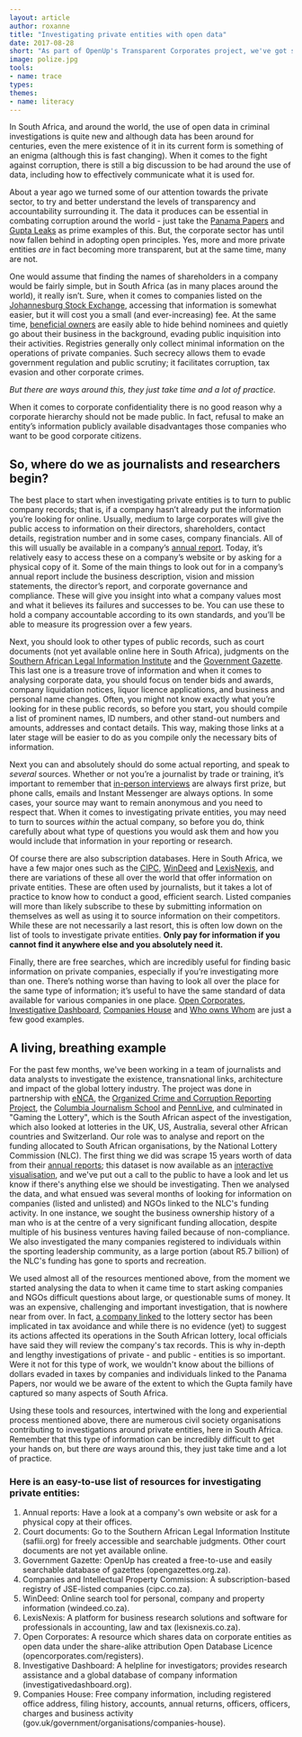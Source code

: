 ```yaml
---
layout: article
author: roxanne
title: "Investigating private entities with open data"
date: 2017-08-28
short: "As part of OpenUp's Transparent Corporates project, we've got some tips on how to investigate private entities using open data."
image: polize.jpg
tools:
- name: trace
types:
themes:
- name: literacy
---
```


In South Africa, and around the world, the use of open data in criminal investigations is quite new and although data has been around for centuries, even the mere existence of it in its current form is something of an enigma (although this is fast changing). When it comes to the fight against corruption, there is still a big discussion to be had around the use of data, including how to effectively communicate what it is used for. 

About a year ago we turned some of our attention towards the private sector, to try and better understand the levels of transparency and accountability surrounding it. The data it produces can be essential in combating corruption around the world - just take the [Panama Papers](https://panamapapers.icij.org/) and [Gupta Leaks](http://www.gupta-leaks.com/) as prime examples of this. But, the corporate sector has until now fallen behind in adopting open principles. Yes, more and more private entities *are* in fact becoming more transparent, but at the same time, many are not. 

One would assume that finding the names of shareholders in a company would be fairly simple, but in South Africa (as in many places around the world), it really isn’t. Sure, when it comes to companies listed on the [Johannesburg Stock Exchange](https://www.jse.co.za/current-companies/companies-and-financial-instruments), accessing that information is somewhat easier, but it will cost you a small (and ever-increasing) fee. At the same time, [beneficial owners](https://register.openownership.org/) are easily able to hide behind nominees and quietly go about their business in the background, evading public inquisition into their activities. Registries generally only collect minimal information on the operations of private companies. Such secrecy allows them to evade government regulation and public scrutiny; it facilitates corruption, tax evasion and other corporate crimes. 

*But there are ways around this, they just take time and a lot of practice.*

When it comes to corporate confidentiality there is no good reason why a corporate hierarchy should not be made public. In fact, refusal to make an entity’s information publicly available disadvantages those companies who want to be good corporate citizens. 


## So, where do we as journalists and researchers begin?

The best place to start when investigating private entities is to turn to public company records; that is, if a company hasn’t already put the information you’re looking for online. Usually, medium to large corporates will give the public access to information on their directors, shareholders, contact details, registration number and in some cases, company financials. All of this will usually be available in a company’s [annual report](https://www.cnbc.com/2014/01/27/how-to-read-a-10-k-like-warren-buffet.html). Today, it’s relatively easy to access these on a company’s website or by asking for a physical copy of it. Some of the main things to look out for in a company’s annual report include the business description, vision and mission statements, the director’s report, and corporate governance and compliance. These will give you insight into what a company values most and what it believes its failures and successes to be. You can use these to hold a company accountable according to its own standards, and you’ll be able to measure its progression over a few years. 

Next, you should look to other types of public records, such as court documents (not yet available online here in South Africa), judgments on the [Southern African Legal Information Institute](http://www.saflii.org/) and the [Government Gazette](https://opengazettes.org.za/).  This last one is a treasure trove of information and when it comes to analysing corporate data, you should focus on tender bids and awards, company liquidation notices, liquor licence applications, and business and personal name changes. Often, you might not know exactly what you’re looking for in these public records, so before you start, you should compile a list of prominent names, ID numbers, and other stand-out numbers and amounts, addresses and contact details. This way, making those links at a later stage will be easier to do as you compile only the necessary bits of information. 

Next you can and absolutely should do some actual reporting, and speak to *several* sources. Whether or not you’re a journalist by trade or training, it’s important to remember that [in-person interviews](http://archives.cjr.org/realtalk/the_art_of_the_interview.php) are always first prize, but phone calls, emails and Instant Messenger are always options. In some cases, your source may want to remain anonymous and you need to respect that. When it comes to investigating private entities, you may need to turn to sources *within* the actual company, so before you do, think carefully about what type of questions you would ask them and how you would include that information in your reporting or research. 

Of course there are also subscription databases. Here in South Africa, we have a few major ones such as the [CIPC](http://www.cipc.co.za/), [WinDeed](http://www.windeed.co.za/) and [LexisNexis](http://www.lexisnexis.co.za/), and there are variations of these all over the world that offer information on private entities. These are often used by journalists, but it takes a lot of practice to know how to conduct a good, efficient search. Listed companies will more than likely subscribe to these by submitting information on themselves as well as using it to source information on their competitors. While these are not necessarily a last resort, this is often low down on the list of tools to investigate private entities. **Only pay for information if you cannot find it anywhere else and you absolutely need it.**

Finally, there are free searches, which are incredibly useful for finding basic information on private companies, especially if you’re investigating more than one. There’s nothing worse than having to look all over the place for the same type of information; it’s useful to have the same standard of data available for various companies in one place. [Open Corporates](https://opencorporates.com/), [Investigative Dashboard](https://investigativedashboard.org/), [Companies House](https://www.gov.uk/government/organisations/companies-house/about-our-services) and [Who owns Whom](http://www.whoownswhom.co.za/) are just a few good examples.


## A living, breathing example

For the past few months, we've been working in a team of journalists and data analysts to investigate the existence, transnational links, architecture and impact of the global lottery industry. The project was done in partnership with [eNCA](https://www.enca.com/coverage/gaming-the-lotto), the [Organized Crime and Corruption Reporting Project](https://www.occrp.org/en), the [Columbia Journalism School](https://journalism.columbia.edu/) and [PennLive](http://www.pennlive.com/), and culminated in "Gaming the Lottery", which is the South African aspect of the investigation, which also looked at lotteries in the UK, US, Australia, several other African countries and Switzerland. Our role was to analyse and report on the funding allocated to South African organisations, by the National Lottery Commission (NLC). The first thing we did was scrape 15 years worth of data from their [annual reports](http://www.nlcsa.org.za/annual-reports/); this dataset is now available as an [interactive visualisation](http://www.enca.com/south-africa/about-the-south-african-lottery), and we've put out a call to the public to have a look and let us know if there's anything else we should be investigating. Then we analysed the data, and what ensued was several months of looking for information on companies (listed and unlisted) and NGOs linked to the NLC's funding activity. In one instance, we sought the business ownership history of a man who is at the centre of a very significant funding allocation, despite multiple of his business ventures having failed because of non-compliance. We also investigated the many companies registered to individuals within the sporting leadership community, as a large portion (about R5.7 billion) of the NLC's funding has gone to sports and recreation. 

We used almost all of the resources mentioned above, from the moment we started analysing the data to when it came time to start asking companies and NGOs difficult questions about large, or questionable sums of money. It was an expensive, challenging and important investigation, that is nowhere near from over. In fact, [a company linked](http://www.enca.com/south-africa/watch-underbelly-of-lottery-sector-exposed) to the lottery sector has been implicated in tax avoidance and while there is no evidence (yet) to suggest its actions affected its operations in the South African lottery, local officials have said they will review the company's tax records. This is why in-depth and lengthy investigations of private - and public - entities is so important. Were it not for this type of work, we wouldn't know about the billions of dollars evaded in taxes by companies and individuals linked to the Panama Papers, nor would we be aware of the extent to which the Gupta family have captured so many aspects of South Africa. 

Using these tools and resources, intertwined with the long and experiential process mentioned above, there are numerous civil society organisations contributing to investigations around private entities, here in South Africa. Remember that this type of information can be incredibly difficult to get your hands on, but there *are* ways around this, they just take time and a lot of practice. 


### Here is an easy-to-use list of resources for investigating private entities:
1. Annual reports: Have a look at a company's own website or ask for a physical copy at their offices.
2. Court documents: Go to the Southern African Legal Information Institute (saflii.org) for freely accessible and searchable judgments. Other court documents are not yet available online. 
3. Government Gazette: OpenUp has created a free-to-use and easily searchable database of gazettes (opengazettes.org.za). 
4. Companies and Intellectual Property Commission: A subscription-based registry of JSE-listed companies (cipc.co.za).
5. WinDeed: Online search tool for personal, company and property information (windeed.co.za). 
6. LexisNexis: A platform for business research solutions and software for professionals in accounting, law and tax (lexisnexis.co.za). 
7. Open Corporates: A resource which shares data on corporate entities as open data under the share-alike attribution Open Database Licence (opencorporates.com/registers). 
8. Investigative Dashboard: A helpline for investigators; provides research assistance and a global database of company information (investigativedashboard.org). 
9. Companies House: Free company information, including registered office address, filing history, accounts, annual returns, officers, officers, charges and business activity (gov.uk/government/organisations/companies-house). 
